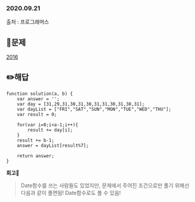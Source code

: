 ### 2020.09.21

출처 : 프로그래머스

## 📝문제

[2016](http://programmers.co.kr/learn/courses/30/lessons/12901?language=javascript#)

## ✏️해답

```
function solution(a, b) {
    var answer = '';
    var day = [31,29,31,30,31,30,31,31,30,31,30,31];
    var dayList = ["FRI","SAT","SUN","MON","TUE","WED","THU"];
    var result = 0;

    for(var i=0;i<a-1;i++){
        result += day[i];    
    }
    result += b-1;
    answer = dayList[result%7];

    return answer;
}
```

**회고🧐**

> Date함수를 쓰는 사람들도 있었지만, 문제에서 주어진 조건으로만 풀기 위해선 다음과 같이 풀면됨! Date함수로도 풀 수 있음!

